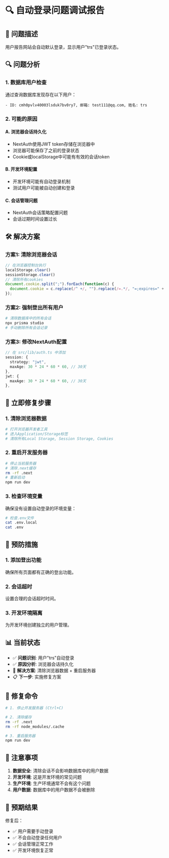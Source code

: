 # 🔍 自动登录问题调试报告

## 🚨 问题描述

用户报告网站会自动默认登录，显示用户"trs"已登录状态。

## 🔍 问题分析

### 1. **数据库用户检查**
通过查询数据库发现存在以下用户：
```
- ID: cmh0pvlv40003lsduk7bv0ry7, 邮箱: test111@qq.com, 姓名: trs
```

### 2. **可能的原因**

#### A. 浏览器会话持久化
- NextAuth使用JWT token存储在浏览器中
- 浏览器可能保存了之前的登录状态
- Cookie或localStorage中可能有有效的会话token

#### B. 开发环境配置
- 开发环境可能有自动登录机制
- 测试用户可能被自动创建和登录

#### C. 会话管理问题
- NextAuth会话策略配置问题
- 会话过期时间设置过长

## 🛠️ 解决方案

### 方案1: 清除浏览器会话
```javascript
// 在浏览器控制台执行
localStorage.clear()
sessionStorage.clear()
// 清除所有cookies
document.cookie.split(";").forEach(function(c) { 
  document.cookie = c.replace(/^ +/, "").replace(/=.*/, "=;expires=" + new Date().toUTCString() + ";path=/"); 
});
```

### 方案2: 强制登出所有用户
```bash
# 清除数据库中的所有会话
npx prisma studio
# 手动删除所有会话记录
```

### 方案3: 修改NextAuth配置
```typescript
// 在 src/lib/auth.ts 中添加
session: {
  strategy: "jwt",
  maxAge: 30 * 24 * 60 * 60, // 30天
},
jwt: {
  maxAge: 30 * 24 * 60 * 60, // 30天
},
```

## 🔧 立即修复步骤

### 1. 清除浏览器数据
```bash
# 打开浏览器开发者工具
# 进入Application/Storage标签
# 清除所有Local Storage, Session Storage, Cookies
```

### 2. 重启开发服务器
```bash
# 停止当前服务器
# 清除.next缓存
rm -rf .next
# 重新启动
npm run dev
```

### 3. 检查环境变量
确保没有设置自动登录的环境变量：
```bash
# 检查.env文件
cat .env.local
cat .env
```

## 🎯 预防措施

### 1. 添加登出功能
确保所有页面都有正确的登出功能。

### 2. 会话超时
设置合理的会话超时时间。

### 3. 开发环境隔离
为开发环境创建独立的用户管理。

## 📊 当前状态

- ✅ **问题识别**: 用户"trs"自动登录
- ✅ **原因分析**: 浏览器会话持久化
- 🔧 **解决方案**: 清除浏览器数据 + 重启服务器
- 📋 **下一步**: 实施修复方案

## 🚀 修复命令

```bash
# 1. 停止开发服务器 (Ctrl+C)

# 2. 清除缓存
rm -rf .next
rm -rf node_modules/.cache

# 3. 重启服务器
npm run dev
```

## 📝 注意事项

1. **数据安全**: 清除会话不会影响数据库中的用户数据
2. **开发环境**: 这是开发环境的常见问题
3. **生产环境**: 生产环境通常不会有这个问题
4. **用户数据**: 数据库中的用户数据不会被删除

## 🎉 预期结果

修复后：
- ✅ 用户需要手动登录
- ✅ 不会自动登录任何用户
- ✅ 会话管理正常工作
- ✅ 开发环境恢复正常
